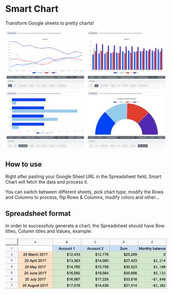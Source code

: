 # Smart Chart

Transform Google sheets to pretty charts!

![Smart Chart preview](src/static/images/smart-chart.png)

## How to use

Right after pasting your Google Sheet URL in the Spreadsheet field, Smart Chart will fetch the data and process it.

You can switch between different sheets, pick chart type, modify the Rows and Columns to process, flip Rows & Columns, modify colors and other...

## Spreadsheet format

In order to successfuly generate a chart, the Spreadsheet should have Row titles, Column titles and Values, example:

![Spreadsheet example](src/static/images/spreadsheet-format.png)
